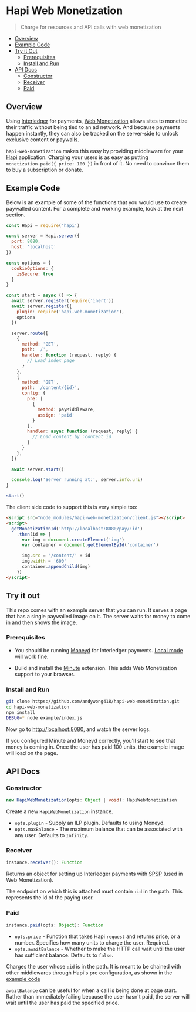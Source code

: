 # Hapi Web Monetization
> Charge for resources and API calls with web monetization

- [Overview](#overview)
- [Example Code](#example-code)
- [Try it Out](#try-it-out)
  - [Prerequisites](#prerequisites)
  - [Install and Run](#install-and-run)
- [API Docs](#api-docs)
  - [Constructor](#constructor)
  - [Receiver](#receiver)
  - [Paid](#paid)

## Overview

Using [Interledger](https://interledger.org) for payments, [Web
Monetization](https://github.com/interledger/rfcs/blob/master/0028-web-monetization/0028-web-monetization.md#web-monetization)
allows sites to monetize their traffic without being tied to an ad network. And
because payments happen instantly, they can also be tracked on the server-side
to unlock exclusive content or paywalls.

`hapi-web-monetization` makes this easy by providing middleware for your
[Hapi](https://hapijs.com/) application. Charging your users is as easy as putting
`monetization.paid({ price: 100 })` in front of it. No need to convince them to
buy a subscription or donate.

## Example Code

Below is an example of some of the functions that you would use to create
paywalled content. For a complete and working example, look at the next
section.

```js
const Hapi = require('hapi')

const server = Hapi.server({
  port: 8080,
  host: 'localhost'
})

const options = {
  cookieOptions: {
    isSecure: true
  }
}

const start = async () => {
  await server.register(require('inert'))
  await server.register({
    plugin: require('hapi-web-monetization'),
    options
  })

  server.route([
    {
      method: 'GET',
      path: '/',
      handler: function (request, reply) {
        // Load index page
      }
    },
    {
      method: 'GET',
      path: '/content/{id}',
      config: {
        pre: [
          {
            method: payMiddleware,
            assign: 'paid'
          }
        ],
        handler: async function (request, reply) {
          // Load content by :content_id
        }
      }
    },
  ])

  await server.start()

  console.log('Server running at:', server.info.uri)
}

start()

```

The client side code to support this is very simple too:

```html
<script src="node_modules/hapi-web-monetization/client.js"></script>
<script>
  getMonetizationId('http://localhost:8080/pay/:id')
    .then(id => {
      var img = document.createElement('img')
      var container = document.getElementById('container')

      img.src = '/content/' + id
      img.width = '600'
      container.appendChild(img)
    })
</script>
```

## Try it out

This repo comes with an example server that you can run. It serves a page that has a single paywalled image on it.
The server waits for money to come in and then shows the image.

### Prerequisites

- You should be running [Moneyd](https://github.com/interledgerjs/moneyd-xrp)
  for Interledger payments. [Local
  mode](https://github.com/interledgerjs/moneyd-xrp#local-test-network) will work
  fine.

- Build and install the [Minute](https://github.com/sharafian/minute)
  extension. This adds Web Monetization support to your browser.

### Install and Run

```sh
git clone https://github.com/andywong418/hapi-web-monetization.git
cd hapi-web-monetization
npm install
DEBUG=* node example/index.js
```

Now go to [http://localhost:8080](http://localhost:8080), and watch the server
logs.

If you configured Minute and Moneyd correctly, you'll start to see that money
is coming in. Once the user has paid 100 units, the example image will load on
the page.

## API Docs

### Constructor

```ts
new HapiWebMonetization(opts: Object | void): HapiWebMonetization
```

Create a new `HapiWebMonetization` instance.

- `opts.plugin` - Supply an ILP plugin. Defaults to using Moneyd.
- `opts.maxBalance` - The maximum balance that can be associated with any user. Defaults to `Infinity`.

### Receiver

```ts
instance.receiver(): Function
```

Returns an object for setting up Interledger payments with
[SPSP](https://github.com/sharafian/ilp-protocol-spsp) (used in Web
Monetization).

The endpoint on which this is attached must contain `:id` in the path. This represents the id of the paying user.

### Paid

```ts
instance.paid(opts: Object): Function
```

- `opts.price` - Function that takes Hapi `request` and returns price, or a number.
  Specifies how many units to charge the user. Required.
- `opts.awaitBalance` - Whether to make the HTTP call wait until the user has
  sufficient balance. Defaults to `false`.

Charges the user whose `:id` is in the path.  It
is meant to be chained with other middlewares through Hapi's pre configuration, as shown in the [example
code](#example-code)

`awaitBalance` can be useful for when a call is being done at page start.
Rather than immediately failing because the user hasn't paid, the server will
wait until the user has paid the specified price.
